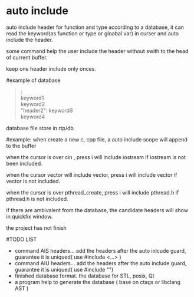 auto include
===

auto include header for function and type according to a database, it can read the keyword(as function or type or gloabal var)  in curser and auto include the header.

some command help the user include the header without swith to the head of current buffer.

keep one header include only onces.

#example of database
> <header1>:      
> keyword1     
> keyword2     
> "header2":
> keyword3    
> keyword4    

database file store in rtp/db

#example:
when create a new c, cpp file, a auto include scope will append to the buffer

when the cursor is over cin , press <leader>i will include iostream if iostream is not been included.

when the cursor vector will include vector, press <leader>i will include vector if vector is not included.

when the cursor is over pthread\_create, press <leader>i will include pthread.h if pthread.h is not included.

if there are ambivalent from the database, the candidate headers will show in quickfix window.

the project has not finish

#TODO LIST
- command AIS headers... add the headers after the auto inlcude guard, guarantee it is uniqued( use #include <...>  )
- command AIU headers... add the headers after the auto include guard, guarantee it is uniqued( use #include "")
- finished database format.  the database for STL, posix, Qt
- a program help to generate the database ( base on ctags or libclang AST )
